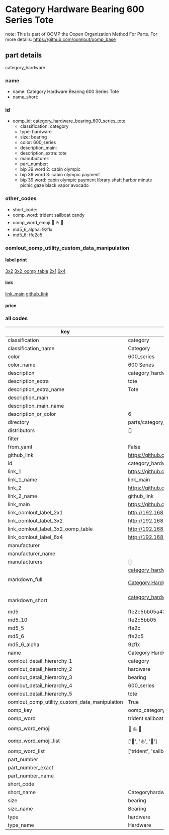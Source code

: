 # Category Hardware Bearing 600 Series Tote  

note: This is part of OOMP the Oopen Organization Method For Parts. For more details: https://github.com/oomlout/oomp_base

##  part details



category_hardware

### name
* name: Category Hardware Bearing 600 Series Tote
* name_short: 
### id
* oomp_id: category_hardware_bearing_600_series_tote
  * classification: category
  * type: hardware
  * size: bearing
  * color: 600_series
  * description_main: 
  * description_extra: tote
  * manufacturer: 
  * part_number: 
  * bip 39 word 2: cabin olympic
  * bip 39 word 3: cabin olympic payment
  * bip 39 word: cabin olympic payment library shaft harbor minute picnic gaze black vapor avocado

### other_codes
* short_code: 
* oomp_word: trident sailboat candy
* oomp_word_emoji :trident: :sailboat: :candy:
* md5_6_alpha: 9zflx
* md5_6: ffe2c5






### oomlout_oomp_utility_custom_data_manipulation
#### label print
[3x2](http://192.168.1.245:1112/?label=oomp%209zflx)
[3x2_oomp_table](http://192.168.1.107:1112/?label=oomp%209zflx)
[2x1](http://192.168.1.242:1112/?label=oomp%209zflx)
[6x4](http://192.168.1.55:1112/?label=oomp%209zflx)    

#### link

[link_main](https://github.com/oomlout/oomlout_oomp_current_version_messy/tree/main/parts/category_hardware_bearing_600_series_tote) [github_link](https://github.com/oomlout/oomlout_oomp_part_src/tree/main/parts/category_hardware_bearing_600_series_tote)                             

#### price







### all codes 
| key | value |  
| --- | --- |  
| classification | category |  
| classification_name | Category |  
| color | 600_series |  
| color_name | 600 Series |  
| description | category_hardware |  
| description_extra | tote |  
| description_extra_name | Tote |  
| description_main |  |  
| description_main_name |  |  
| description_or_color | 6  |  
| directory | parts/category_hardware_bearing_600_series_tote |  
| distributors | [] |  
| filter |  |  
| from_yaml | False |  
| github_link | https://github.com/oomlout/oomlout_oomp_part_src/tree/main/parts/category_hardware_bearing_600_series_tote |  
| id | category_hardware_bearing_600_series_tote |  
| link_1 | https://github.com/oomlout/oomlout_oomp_current_version_messy/tree/main/parts/category_hardware_bearing_600_series_tote |  
| link_1_name | link_main |  
| link_2 | https://github.com/oomlout/oomlout_oomp_part_src/tree/main/parts/category_hardware_bearing_600_series_tote |  
| link_2_name | github_link |  
| link_main | https://github.com/oomlout/oomlout_oomp_current_version_messy/tree/main/parts/category_hardware_bearing_600_series_tote |  
| link_oomlout_label_2x1 | http://192.168.1.242:1112/?label=oomp%209zflx |  
| link_oomlout_label_3x2 | http://192.168.1.245:1112/?label=oomp%209zflx |  
| link_oomlout_label_3x2_oomp_table | http://192.168.1.107:1112/?label=oomp%209zflx |  
| link_oomlout_label_6x4 | http://192.168.1.55:1112/?label=oomp%209zflx |  
| manufacturer |  |  
| manufacturer_name |  |  
| manufacturers | [] |  
| markdown_full | [category_hardware_bearing_600_series_tote](https://github.com/oomlout/oomlout_oomp_current_version_messy/tree/main/parts/category_hardware_bearing_600_series_tote)<br>[](https://github.com/oomlout/oomlout_oomp_current_version_messy/tree/main/parts/category_hardware_bearing_600_series_tote)<br>[Category Hardware Bearing 600 Series Tote](https://github.com/oomlout/oomlout_oomp_current_version_messy/tree/main/parts/category_hardware_bearing_600_series_tote)<br><br> |  
| markdown_short | [category_hardware_bearing_600_series_tote](https://github.com/oomlout/oomlout_oomp_current_version_messy/tree/main/parts/category_hardware_bearing_600_series_tote)<br><br> |  
| md5 | ffe2c5bb05a431a9a4627811436690fe |  
| md5_10 | ffe2c5bb05 |  
| md5_5 | ffe2c |  
| md5_6 | ffe2c5 |  
| md5_6_alpha | 9zflx |  
| name | Category Hardware Bearing 600 Series Tote |  
| oomlout_detail_hierarchy_1 | category |  
| oomlout_detail_hierarchy_2 | hardware |  
| oomlout_detail_hierarchy_3 | bearing |  
| oomlout_detail_hierarchy_4 | 600_series |  
| oomlout_detail_hierarchy_5 | tote |  
| oomlout_oomp_utility_custom_data_manipulation | True |  
| oomp_key | oomp_category_hardware_bearing_600_series_tote |  
| oomp_word | trident sailboat candy |  
| oomp_word_emoji | :trident: :sailboat: :candy: |  
| oomp_word_emoji_list | [':trident:', ':sailboat:', ':candy:'] |  
| oomp_word_list | ['trident', 'sailboat', 'candy'] |  
| part_number |  |  
| part_number_exact |  |  
| part_number_name |  |  
| short_code |  |  
| short_name | Categoryhardware |  
| size | bearing |  
| size_name | Bearing |  
| type | hardware |  
| type_name | Hardware |  
